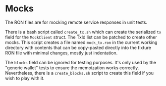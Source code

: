 # Mocks

The RON files are for mocking remote service responses in unit tests.

There is a bash script called `create_tx.sh` which can create the serialized `tx` field for the
`MockClient` struct. The TxId list can be patched to create other mocks. This script creates a file
named `mock_tx.ron` in the current working directory with contents that can be copy-pasted directly
into the fixture RON file with minimal changes, mostly just indentation.

The `blocks` field can be ignored for testing purposes. It's only used by the "generic wallet" tests
to ensure the memoization works correctly. Nevertheless, there is a `create_blocks.sh` script to
create this field if you wish to play with it.

